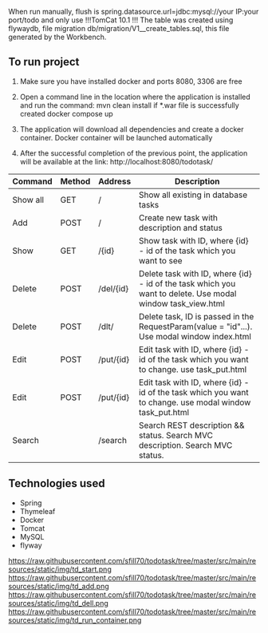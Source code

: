 When run manually, flush is spring.datasource.url=jdbc:mysql://your IP:your port/todo 
and only use !!!TomCat 10.1 !!!
The table was created using flywaydb, file migration db/migration/V1__create_tables.sql, this file generated by the Workbench.

## To run project
1. Make sure you have installed docker and ports 8080, 3306 are free
2. Open a command line in the location where the application is installed and run the command:
   mvn clean install
   if *.war file is successfully created
   docker compose up

3. The application will download all dependencies and create a docker container. Docker container will be launched automatically
4. After the successful completion of the previous point, the application will be available at the link:
http://localhost:8080/todotask/

| Command  | Method | Address        | Description                                                                                                |
|----------|--------|----------------|------------------------------------------------------------------------------------------------------------|
| Show all | GET    | <app>/         | Show all existing in database tasks                                                                        |
| Add      | POST   | <app>/         | Create new task with description and status                                                                |
| Show     | GET    | <app>/{id}     | Show task with ID, where {id} - id of the task which you want to see                                       |
| Delete   | POST   | <app>/del/{id} | Delete task with ID, where {id} - id of the task which you want to delete. Use modal window task_view.html |
| Delete   | POST   | <app>/dlt/     | Delete task, ID is passed in the RequestParam(value = "id"...). Use modal window index.html                |
| Edit     | POST   | <app>/put/{id} | Edit task with ID, where {id} - id of the task which you want to change. use task_put.html                 |
| Edit     | POST   | <app>/put/{id} | Edit task with ID, where {id} -id of the task which you want to change. use modal window task_put.html     |
| Search   |        | <app>/search   | Search REST description && status.  Search MVC description. Search MVC status.                             |

## Technologies used
- Spring
- Thymeleaf
- Docker
- Tomcat
- MySQL
- flyway


https://raw.githubusercontent.com/sfill70/todotask/tree/master/src/main/resources/static/img/td_start.png
https://raw.githubusercontent.com/sfill70/todotask/tree/master/src/main/resources/static/img/td_add.png
https://raw.githubusercontent.com/sfill70/todotask/tree/master/src/main/resources/static/img/td_dell.png
https://raw.githubusercontent.com/sfill70/todotask/tree/master/src/main/resources/static/img/td_run_container.png